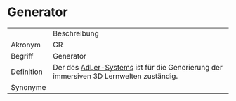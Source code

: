 # Generator




<table>
    <tr>
        <td></td>
        <td>Beschreibung</td>
    </tr>
    <tr>
        <td>Akronym</td>
        <td>GR</td>
    </tr>
    <tr>
        <td>Begriff</td>
        <td>Generator</td>
    </tr>
    <tr>
        <td>Definition</td>
            <td>Der <a href="Betrachtungsgegenstand-GE.md"></a> <a href="Generator-BG.md"></a> 
            des <a href="AdLer-System-GE.md">AdLer-Systems</a> ist für die Generierung 
            der immersiven 3D Lernwelten zuständig.
        </td>
    </tr>
   <tr>
        <td>Synonyme</td>
        <td></td>
    </tr>
</table>
